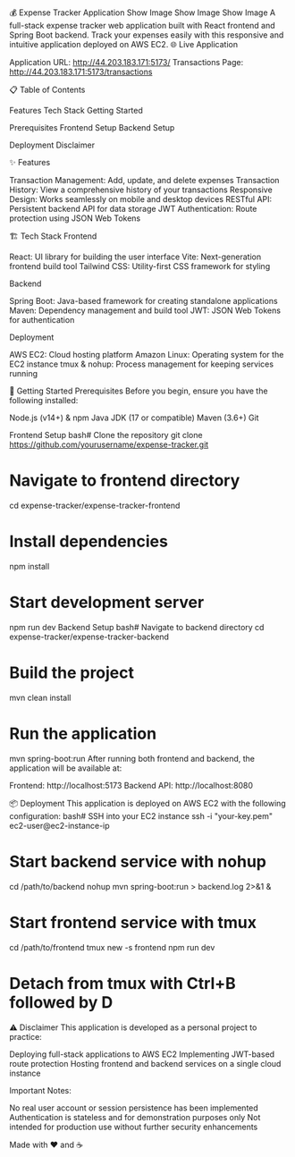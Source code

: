 💰 Expense Tracker Application
Show Image
Show Image
Show Image
A full-stack expense tracker web application built with React frontend and Spring Boot backend. Track your expenses easily with this responsive and intuitive application deployed on AWS EC2.
🌐 Live Application

Application URL: http://44.203.183.171:5173/
Transactions Page: http://44.203.183.171:5173/transactions

📋 Table of Contents

Features
Tech Stack
Getting Started

Prerequisites
Frontend Setup
Backend Setup


Deployment
Disclaimer

✨ Features

Transaction Management: Add, update, and delete expenses
Transaction History: View a comprehensive history of your transactions
Responsive Design: Works seamlessly on mobile and desktop devices
RESTful API: Persistent backend API for data storage
JWT Authentication: Route protection using JSON Web Tokens

🏗️ Tech Stack
Frontend

React: UI library for building the user interface
Vite: Next-generation frontend build tool
Tailwind CSS: Utility-first CSS framework for styling

Backend

Spring Boot: Java-based framework for creating standalone applications
Maven: Dependency management and build tool
JWT: JSON Web Tokens for authentication

Deployment

AWS EC2: Cloud hosting platform
Amazon Linux: Operating system for the EC2 instance
tmux & nohup: Process management for keeping services running

🚀 Getting Started
Prerequisites
Before you begin, ensure you have the following installed:

Node.js (v14+) & npm
Java JDK (17 or compatible)
Maven (3.6+)
Git

Frontend Setup
bash# Clone the repository
git clone https://github.com/yourusername/expense-tracker.git

# Navigate to frontend directory
cd expense-tracker/expense-tracker-frontend

# Install dependencies
npm install

# Start development server
npm run dev
Backend Setup
bash# Navigate to backend directory
cd expense-tracker/expense-tracker-backend

# Build the project
mvn clean install

# Run the application
mvn spring-boot:run
After running both frontend and backend, the application will be available at:

Frontend: http://localhost:5173
Backend API: http://localhost:8080

📦 Deployment
This application is deployed on AWS EC2 with the following configuration:
bash# SSH into your EC2 instance
ssh -i "your-key.pem" ec2-user@ec2-instance-ip

# Start backend service with nohup
cd /path/to/backend
nohup mvn spring-boot:run > backend.log 2>&1 &

# Start frontend service with tmux
cd /path/to/frontend
tmux new -s frontend
npm run dev
# Detach from tmux with Ctrl+B followed by D
⚠ Disclaimer
This application is developed as a personal project to practice:

Deploying full-stack applications to AWS EC2
Implementing JWT-based route protection
Hosting frontend and backend services on a single cloud instance

Important Notes:

No real user account or session persistence has been implemented
Authentication is stateless and for demonstration purposes only
Not intended for production use without further security enhancements




Made with ❤️ and ☕
